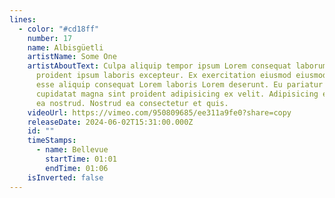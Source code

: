 ```yaml
---
lines:
  - color: "#cd18ff"
    number: 17
    name: Albisgüetli
    artistName: Some One
    artistAboutText: Culpa aliquip tempor ipsum Lorem consequat laborum dolor non
      proident ipsum laboris excepteur. Ex exercitation eiusmod eiusmod irure
      esse aliquip consequat Lorem laboris Lorem deserunt. Eu pariatur sunt
      cupidatat magna sint proident adipisicing ex velit. Adipisicing eiusmod do
      ea nostrud. Nostrud ea consectetur et quis.
    videoUrl: https://vimeo.com/950809685/ee311a9fe0?share=copy
    releaseDate: 2024-06-02T15:31:00.000Z
    id: ""
    timeStamps:
      - name: Bellevue
        startTime: 01:01
        endTime: 01:06
    isInverted: false
---
```

